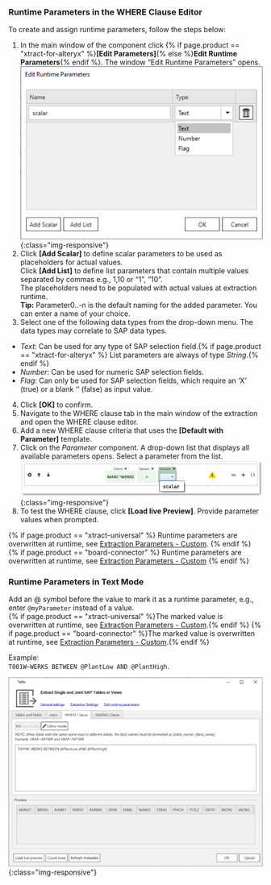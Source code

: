 
### Runtime Parameters in the WHERE Clause Editor

To create and assign runtime parameters, follow the steps below:

1. In the main window of the component click {% if page.product == "xtract-for-alteryx" %}**[Edit Parameters]**{% else %}**Edit Runtime Parameters**{% endif %}.
The window “Edit Runtime Parameters” opens.<br>
![dd-parameters](/img/content/edit-runtime-parameters-list.png){:class="img-responsive"}
2. Click **[Add Scalar]** to define scalar parameters to be used as placeholders for actual values.<br>
Click **[Add List]** to define list parameters that contain multiple values separated by commas e.g., 1,10 or “1”, “10”. <br>
The placeholders need to be populated with actual values at extraction runtime.<br>
**Tip:** Parameter0..-n is the default naming for the added parameter. You can enter a name of your choice.
3. Select one of the following data types from the drop-down menu.
The data types may correlate to SAP data types.
- *Text*: Can be used for any type of SAP selection field.{% if page.product == "xtract-for-alteryx" %} List parameters are always of type *String*.{% endif %}
- *Number*: Can be used for numeric SAP selection fields.
- *Flag*: Can only be used for SAP selection fields, which require an ‘X’ (true) or a blank ‘‘ (false) as input value.
4. Click **[OK]** to confirm. 
5. Navigate to the WHERE clause tab in the main window of the extraction and open the WHERE clause editor.
6. Add a new WHERE clause criteria that uses the **[Default with Parameter]** template.
7. Click on the *Parameter* component. A drop-down list that displays all available parameters opens. 
Select a parameter from the list.<br>
![WHERE-Clause-Builder-Example](/img/content/where-clause-param.png){:class="img-responsive"}
8. To test the WHERE clause, click **[Load live Preview]**. Provide parameter values when prompted.

{% if page.product == "xtract-universal" %}
Runtime parameters are overwritten at runtime, see [Extraction Parameters - Custom](../execute-and-automate-extractions/extraction-parameters#custom).
{% endif %}
{% if page.product == "board-connector" %}
Runtime parameters are overwritten at runtime, see [Extraction Parameters - Custom](../advanced-techniques/extraction-parameters#custom)
{% endif %}

### Runtime Parameters in Text Mode

Add an @ symbol before the value to mark it as a runtime parameter, e.g., enter `@myParameter` instead of a value.<br>
{% if page.product == "xtract-universal" %}The marked value is overwritten at runtime, see [Extraction Parameters - Custom](../execute-and-automate-extractions/extraction-parameters#custom).{% endif %}
{% if page.product == "board-connector" %}The marked value is overwritten at runtime, see [Extraction Parameters - Custom](../advanced-techniques/extraction-parameters#custom).{% endif %}

Example: <br>
`T001W~WERKS BETWEEN @PlantLow AND @PlantHigh`.

![Extraction-User-Variables](/img/content/Extraction-User-Variables.png){:class="img-responsive"}